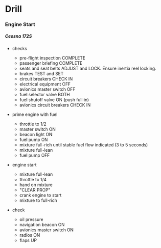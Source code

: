 # Drill

### Engine Start

##### Cessna 172S

* checks
  * pre-flight inspection COMPLETE
  * passenger briefing COMPLETE
  * seats and seat belts ADJUST and LOCK. Ensure inertia reel locking.
  * brakes TEST and SET
  * circuit breakers CHECK IN
  * electrical equipment OFF
  * avionics master switch OFF
  * fuel selector valve BOTH
  * fuel shutoff valve ON (push full in)
  * avionics circuit breakers CHECK IN

* prime engine with fuel
  * throttle to 1/2
  * master switch ON
  * beacon light ON
  * fuel pump ON
  * mixture full-rich until stable fuel flow indicated (3 to 5 seconds)
  * mixture full-lean
  * fuel pump OFF

* engine start
  * mixture full-lean
  * throttle to 1/4
  * hand on mixture
  * "CLEAR PROP"
  * crank engine to start
  * mixture to full-rich

* check
  * oil pressure
  * navigation beacon ON
  * avionics master switch ON
  * radios ON
  * flaps UP
  